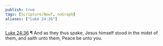 ```yaml
---
publish: true
tags: [Scripture/NewT, noGraph]
aliases: ["Luke 24:36"]
---
```

[Luke 24:36](https://churchofjesuschrist.org/study/scriptures/nt/luke/24?lang=eng&id=p36#p36) ¶ And as they thus spake, Jesus himself stood in the midst of them, and saith unto them, Peace be unto you.
